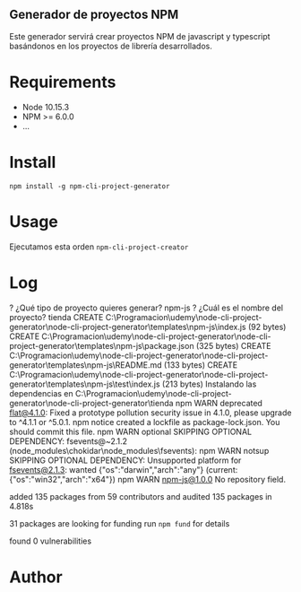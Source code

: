 ## Generador de proyectos NPM

Este generador servirá crear proyectos NPM de javascript y typescript basándonos en los proyectos de librería desarrollados.

# Requirements
* Node 10.15.3
* NPM >= 6.0.0
* ...

# Install
```npm install -g npm-cli-project-generator```
# Usage
Ejecutamos esta orden
```npm-cli-project-creator```
# Log
? ¿Qué tipo de proyecto quieres generar? npm-js
? ¿Cuál es el nombre del proyecto? tienda
CREATE  C:\Programacion\udemy\node-cli-project-generator\node-cli-project-generator\templates\npm-js\index.js (92 bytes)
CREATE  C:\Programacion\udemy\node-cli-project-generator\node-cli-project-generator\templates\npm-js\package.json (325 bytes)
CREATE  C:\Programacion\udemy\node-cli-project-generator\node-cli-project-generator\templates\npm-js\README.md (133 bytes)
CREATE  C:\Programacion\udemy\node-cli-project-generator\node-cli-project-generator\templates\npm-js\test\index.js (213 bytes)
Instalando las dependencias en C:\Programacion\udemy\node-cli-project-generator\node-cli-project-generator\tienda
npm WARN deprecated flat@4.1.0: Fixed a prototype pollution security issue in 4.1.0, please upgrade to ^4.1.1 or ^5.0.1.
npm notice created a lockfile as package-lock.json. You should commit this file.
npm WARN optional SKIPPING OPTIONAL DEPENDENCY: fsevents@~2.1.2 (node_modules\chokidar\node_modules\fsevents):
npm WARN notsup SKIPPING OPTIONAL DEPENDENCY: Unsupported platform for fsevents@2.1.3: wanted {"os":"darwin","arch":"any"} (current: {"os":"win32","arch":"x64"})
npm WARN npm-js@1.0.0 No repository field.

added 135 packages from 59 contributors and audited 135 packages in 4.818s

31 packages are looking for funding
  run `npm fund` for details       

found 0 vulnerabilities
# Author